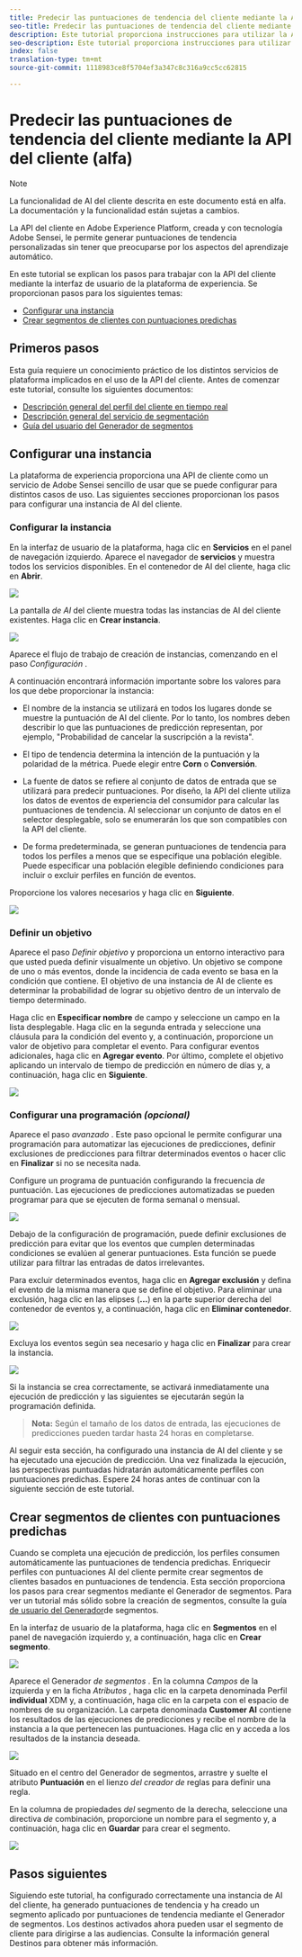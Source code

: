 ```yaml
---
title: Predecir las puntuaciones de tendencia del cliente mediante la API del cliente (alfa)
seo-title: Predecir las puntuaciones de tendencia del cliente mediante la API del cliente (alfa)
description: Este tutorial proporciona instrucciones para utilizar la API del cliente (alfa)
seo-description: Este tutorial proporciona instrucciones para utilizar la API del cliente (alfa)
index: false
translation-type: tm+mt
source-git-commit: 1118983ce8f5704ef3a347c8c316a9cc5cc62815

---
```



# Predecir las puntuaciones de tendencia del cliente mediante la API del cliente (alfa)

>[!NOTE]
>La funcionalidad de AI del cliente descrita en este documento está en alfa. La documentación y la funcionalidad están sujetas a cambios.

La API del cliente en Adobe Experience Platform, creada y con tecnología Adobe Sensei, le permite generar puntuaciones de tendencia personalizadas sin tener que preocuparse por los aspectos del aprendizaje automático.

En este tutorial se explican los pasos para trabajar con la API del cliente mediante la interfaz de usuario de la plataforma de experiencia. Se proporcionan pasos para los siguientes temas:

* [Configurar una instancia](#configure-an-instance)
* [Crear segmentos de clientes con puntuaciones predichas](#create-customer-segments-with-predicted-scores)

## Primeros pasos

Esta guía requiere un conocimiento práctico de los distintos servicios de plataforma implicados en el uso de la API del cliente. Antes de comenzar este tutorial, consulte los siguientes documentos:

* [Descripción general del perfil del cliente en tiempo real](https://www.adobe.io/apis/experienceplatform/home/profile-identity-segmentation/profile-identity-segmentation-services.html#!api-specification/markdown/narrative/technical_overview/unified_profile_architectural_overview/unified_profile_architectural_overview.md)
* [Descripción general del servicio de segmentación](https://www.adobe.io/apis/experienceplatform/home/profile-identity-segmentation/profile-identity-segmentation-services.html#!api-specification/markdown/narrative/technical_overview/segmentation/segmentation-overview.md)
* [Guía del usuario del Generador de segmentos](https://www.adobe.io/apis/experienceplatform/home/profile-identity-segmentation/profile-identity-segmentation-services.html#!api-specification/markdown/narrative/technical_overview/segmentation/segment-builder-guide.md)

## Configurar una instancia

La plataforma de experiencia proporciona una API de cliente como un servicio de Adobe Sensei sencillo de usar que se puede configurar para distintos casos de uso. Las siguientes secciones proporcionan los pasos para configurar una instancia de AI del cliente.

### Configurar la instancia

En la interfaz de usuario de la plataforma, haga clic en **Servicios** en el panel de navegación izquierdo. Aparece el navegador de **servicios** y muestra todos los servicios disponibles. En el contenedor de AI del cliente, haga clic en **Abrir**.

![](./images/service.png)

La pantalla *de AI* del cliente muestra todas las instancias de AI del cliente existentes. Haga clic en **Crear instancia**.

![](./images/customer_ai.png)

Aparece el flujo de trabajo de creación de instancias, comenzando en el paso *Configuración* .

A continuación encontrará información importante sobre los valores para los que debe proporcionar la instancia:

* El nombre de la instancia se utilizará en todos los lugares donde se muestre la puntuación de AI del cliente. Por lo tanto, los nombres deben describir lo que las puntuaciones de predicción representan, por ejemplo, &quot;Probabilidad de cancelar la suscripción a la revista&quot;.

* El tipo de tendencia determina la intención de la puntuación y la polaridad de la métrica. Puede elegir entre **Corn** o **Conversión**.

* La fuente de datos se refiere al conjunto de datos de entrada que se utilizará para predecir puntuaciones. Por diseño, la API del cliente utiliza los datos de eventos de experiencia del consumidor para calcular las puntuaciones de tendencia. Al seleccionar un conjunto de datos en el selector desplegable, solo se enumerarán los que son compatibles con la API del cliente.

* De forma predeterminada, se generan puntuaciones de tendencia para todos los perfiles a menos que se especifique una población elegible. Puede especificar una población elegible definiendo condiciones para incluir o excluir perfiles en función de eventos.

Proporcione los valores necesarios y haga clic en **Siguiente**.

![](./images/setup.png)

### Definir un objetivo

Aparece el paso *Definir objetivo* y proporciona un entorno interactivo para que usted pueda definir visualmente un objetivo. Un objetivo se compone de uno o más eventos, donde la incidencia de cada evento se basa en la condición que contiene. El objetivo de una instancia de AI de cliente es determinar la probabilidad de lograr su objetivo dentro de un intervalo de tiempo determinado.

Haga clic en **Especificar nombre** de campo y seleccione un campo en la lista desplegable. Haga clic en la segunda entrada y seleccione una cláusula para la condición del evento y, a continuación, proporcione un valor de objetivo para completar el evento. Para configurar eventos adicionales, haga clic en **Agregar evento**. Por último, complete el objetivo aplicando un intervalo de tiempo de predicción en número de días y, a continuación, haga clic en **Siguiente**.

![](./images/goal.png)

### Configurar una programación *(opcional)*

Aparece el paso *avanzado* . Este paso opcional le permite configurar una programación para automatizar las ejecuciones de predicciones, definir exclusiones de predicciones para filtrar determinados eventos o hacer clic en **Finalizar** si no se necesita nada.

Configure un programa de puntuación configurando la frecuencia *de* puntuación. Las ejecuciones de predicciones automatizadas se pueden programar para que se ejecuten de forma semanal o mensual.

![](./images/schedule.png)

Debajo de la configuración de programación, puede definir exclusiones de predicción para evitar que los eventos que cumplen determinadas condiciones se evalúen al generar puntuaciones. Esta función se puede utilizar para filtrar las entradas de datos irrelevantes.

Para excluir determinados eventos, haga clic en **Agregar exclusión** y defina el evento de la misma manera que se define el objetivo. Para eliminar una exclusión, haga clic en las elipses (**...**) en la parte superior derecha del contenedor de eventos y, a continuación, haga clic en **Eliminar contenedor**.

![](./images/exclusion.png)

Excluya los eventos según sea necesario y haga clic en **Finalizar** para crear la instancia.

![](./images/advanced.png)

Si la instancia se crea correctamente, se activará inmediatamente una ejecución de predicción y las siguientes se ejecutarán según la programación definida.

>   **Nota:** Según el tamaño de los datos de entrada, las ejecuciones de predicciones pueden tardar hasta 24 horas en completarse.

Al seguir esta sección, ha configurado una instancia de AI del cliente y se ha ejecutado una ejecución de predicción. Una vez finalizada la ejecución, las perspectivas puntuadas hidratarán automáticamente perfiles con puntuaciones predichas. Espere 24 horas antes de continuar con la siguiente sección de este tutorial.

## Crear segmentos de clientes con puntuaciones predichas

Cuando se completa una ejecución de predicción, los perfiles consumen automáticamente las puntuaciones de tendencia predichas. Enriquecir perfiles con puntuaciones AI del cliente permite crear segmentos de clientes basados en puntuaciones de tendencia. Esta sección proporciona los pasos para crear segmentos mediante el Generador de segmentos. Para ver un tutorial más sólido sobre la creación de segmentos, consulte la guía [de usuario del Generador](https://www.adobe.io/apis/experienceplatform/home/profile-identity-segmentation/profile-identity-segmentation-services.html#!api-specification/markdown/narrative/technical_overview/segmentation/segment-builder-guide.md)de segmentos.

En la interfaz de usuario de la plataforma, haga clic en **Segmentos** en el panel de navegación izquierdo y, a continuación, haga clic en **Crear segmento**.

![](./images/segments.png)

Aparece el Generador *de segmentos* . En la columna *Campos* de la izquierda y en la ficha *Atributos* , haga clic en la carpeta denominada Perfil **individual** XDM y, a continuación, haga clic en la carpeta con el espacio de nombres de su organización. La carpeta denominada **Customer AI** contiene los resultados de las ejecuciones de predicciones y recibe el nombre de la instancia a la que pertenecen las puntuaciones. Haga clic en y acceda a los resultados de la instancia deseada.

![](./images/results.png)

Situado en el centro del Generador de segmentos, arrastre y suelte el atributo **Puntuación** en el lienzo *del creador de* reglas para definir una regla.

En la columna de propiedades *del* segmento de la derecha, seleccione una directiva *de* combinación, proporcione un nombre para el segmento y, a continuación, haga clic en **Guardar** para crear el segmento.

![](./images/properties.png)

## Pasos siguientes

Siguiendo este tutorial, ha configurado correctamente una instancia de AI del cliente, ha generado puntuaciones de tendencia y ha creado un segmento aplicado por puntuaciones de tendencia mediante el Generador de segmentos. Los destinos activados ahora pueden usar el segmento de cliente para dirigirse a las audiencias. Consulte la información general [](../destinations/destinations-overview.md) Destinos para obtener más información.
